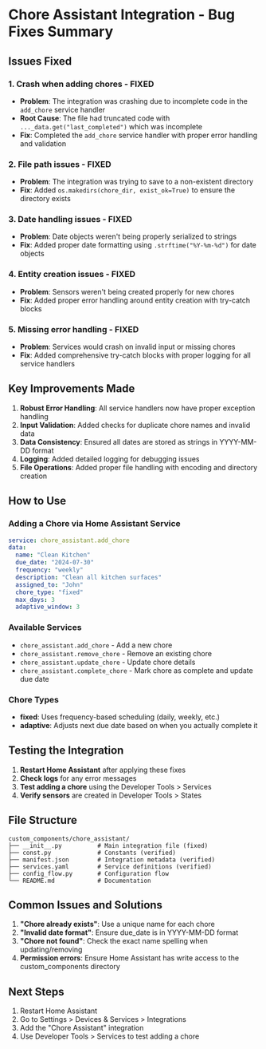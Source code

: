 # Chore Assistant Integration - Bug Fixes Summary

## Issues Fixed

### 1. **Crash when adding chores** - FIXED
- **Problem**: The integration was crashing due to incomplete code in the `add_chore` service handler
- **Root Cause**: The file had truncated code with `..._data.get("last_completed")` which was incomplete
- **Fix**: Completed the `add_chore` service handler with proper error handling and validation

### 2. **File path issues** - FIXED
- **Problem**: The integration was trying to save to a non-existent directory
- **Fix**: Added `os.makedirs(chore_dir, exist_ok=True)` to ensure the directory exists

### 3. **Date handling issues** - FIXED
- **Problem**: Date objects weren't being properly serialized to strings
- **Fix**: Added proper date formatting using `.strftime("%Y-%m-%d")` for date objects

### 4. **Entity creation issues** - FIXED
- **Problem**: Sensors weren't being created properly for new chores
- **Fix**: Added proper error handling around entity creation with try-catch blocks

### 5. **Missing error handling** - FIXED
- **Problem**: Services would crash on invalid input or missing chores
- **Fix**: Added comprehensive try-catch blocks with proper logging for all service handlers

## Key Improvements Made

1. **Robust Error Handling**: All service handlers now have proper exception handling
2. **Input Validation**: Added checks for duplicate chore names and invalid data
3. **Data Consistency**: Ensured all dates are stored as strings in YYYY-MM-DD format
4. **Logging**: Added detailed logging for debugging issues
5. **File Operations**: Added proper file handling with encoding and directory creation

## How to Use

### Adding a Chore via Home Assistant Service
```yaml
service: chore_assistant.add_chore
data:
  name: "Clean Kitchen"
  due_date: "2024-07-30"
  frequency: "weekly"
  description: "Clean all kitchen surfaces"
  assigned_to: "John"
  chore_type: "fixed"
  max_days: 3
  adaptive_window: 3
```

### Available Services
- `chore_assistant.add_chore` - Add a new chore
- `chore_assistant.remove_chore` - Remove an existing chore
- `chore_assistant.update_chore` - Update chore details
- `chore_assistant.complete_chore` - Mark chore as complete and update due date

### Chore Types
- **fixed**: Uses frequency-based scheduling (daily, weekly, etc.)
- **adaptive**: Adjusts next due date based on when you actually complete it

## Testing the Integration

1. **Restart Home Assistant** after applying these fixes
2. **Check logs** for any error messages
3. **Test adding a chore** using the Developer Tools > Services
4. **Verify sensors** are created in Developer Tools > States

## File Structure
```
custom_components/chore_assistant/
├── __init__.py          # Main integration file (fixed)
├── const.py             # Constants (verified)
├── manifest.json        # Integration metadata (verified)
├── services.yaml        # Service definitions (verified)
├── config_flow.py       # Configuration flow
└── README.md            # Documentation
```

## Common Issues and Solutions

1. **"Chore already exists"**: Use a unique name for each chore
2. **"Invalid date format"**: Ensure due_date is in YYYY-MM-DD format
3. **"Chore not found"**: Check the exact name spelling when updating/removing
4. **Permission errors**: Ensure Home Assistant has write access to the custom_components directory

## Next Steps

1. Restart Home Assistant
2. Go to Settings > Devices & Services > Integrations
3. Add the "Chore Assistant" integration
4. Use Developer Tools > Services to test adding a chore
